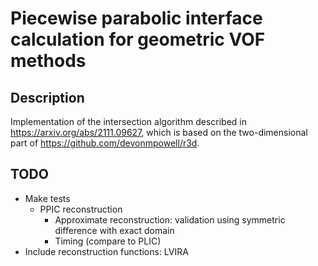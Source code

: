 # Piecewise parabolic interface calculation for geometric VOF methods

## Description
Implementation of the intersection algorithm described in https://arxiv.org/abs/2111.09627, which is based on the two-dimensional part of https://github.com/devonmpowell/r3d.

## TODO
- Make tests
  - PPIC reconstruction
    - Approximate reconstruction: validation using symmetric difference with exact domain
    - Timing (compare to PLIC)
- Include reconstruction functions: LVIRA